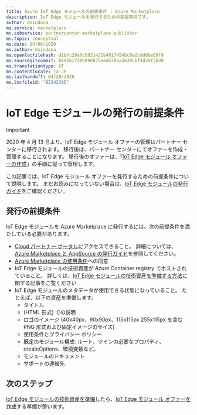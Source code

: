 ```yaml
---
title: Azure IoT Edge モジュールの前提条件 | Azure Marketplace
description: IoT Edge モジュールを発行するための前提条件です。
author: dsindona
ms.service: marketplace
ms.subservice: partnercenter-marketplace-publisher
ms.topic: conceptual
ms.date: 04/06/2020
ms.author: dsindona
ms.openlocfilehash: d1bfc29a0cb031421b4017454bc8a2cdd8be09f9
ms.sourcegitcommit: 849bb1729b89d075eed579aa36395bf4d29f3bd9
ms.translationtype: HT
ms.contentlocale: ja-JP
ms.lasthandoff: 04/28/2020
ms.locfileid: "82142365"
---
```

# <a name="iot-edge-module-publishing-prerequisites"></a>IoT Edge モジュールの発行の前提条件

>[!Important]
>2020 年 4 月 13 日より、IoT Edge モジュール オファーの管理はパートナー センターに移行されます。 移行後は、パートナー センターにてオファーを作成・管理することになります。 移行後のオファーは、「[IoT Edge モジュール オファーの作成](https://docs.microsoft.com/azure/marketplace/partner-center-portal/azure-iot-edge-module-creation)」の手順に従って管理します。

この記事では、IoT Edge モジュール オファーを発行するための前提条件について説明します。  まだお読みになっていない場合は、[IoT Edge モジュールの発行ガイド](../..//iot-edge-module.md)をご確認ください。


## <a name="publishing-prerequisites"></a>発行の前提条件

IoT Edge モジュールを Azure Marketplace に発行するには、次の前提条件を満たしている必要があります。

<!-- P2: It would be great to point to the terms of use of CPP here. This can often be a blocker for big companies and these terms of use are not anonymously visible yet.-->
- [Cloud パートナー ポータル](https://cloudpartner.azure.com/)にアクセスできること。 詳細については、 [Azure Marketplace と AppSource の発行ガイド](https://docs.microsoft.com/azure/marketplace/marketplace-publishers-guide)を参照してください。
- [Azure Marketplace の使用条件](https://azure.microsoft.com/support/legal/marketplace-terms/)への同意
- IoT Edge モジュールの技術資産が Azure Container registry でホストされていること。  詳しくは、[IoT Edge モジュールの技術資産を準備する方法](./cpp-create-technical-assets.md)に関する記事をご覧ください
- IoT Edge モジュールのメタデータが使用できる状態になっていること。 たとえば、以下の資産を準備します。
    - タイトル
    - (HTML 形式) での説明
    - ロゴのイメージ (40x40px、90x90px、115x115px 255x115px を含むPNG 形式および固定イメージのサイズ)
    - 使用条件とプライバシー ポリシー
    - 既定のモジュール構成: ルート、ツインの必要なプロパティ、createOptions、環境変数など。
    - モジュールのドキュメント
    - サポートの連絡先


## <a name="next-steps"></a>次のステップ

[IoT Edge モジュールの技術資産を準備](./cpp-create-technical-assets.md)したら、[IoT Edge モジュール オファーを作成](./cpp-create-offer.md)する準備が整います。 
